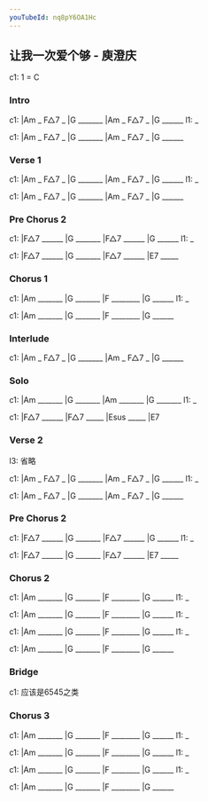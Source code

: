 ```yaml
---
youTubeId: nq8pY6OA1Hc
---
```


## 让我一次爱个够 - 庾澄庆

c1: 1 = C

### Intro

c1: |Am _ F△7 _ |G _______ |Am _ F△7 _ |G ______
l1:  _

c1: |Am _ F△7 _ |G _______ |Am _ F△7 _ |G ______

### Verse 1

c1: |Am _ F△7 _ |G _______ |Am _ F△7 _ |G ______
l1:  _

c1: |Am _ F△7 _ |G _______ |Am _ F△7 _ |G ______

### Pre Chorus 2

c1: |F△7 ______ |G _______ |F△7 ______ |G ______
l1:  _

c1: |F△7 ______ |G _______ |F△7 ______ |E7 _____

### Chorus 1

c1: |Am  _______ |G _______ |F ________ |G ______
l1:  _

c1: |Am  _______ |G _______ |F ________ |G ______

### Interlude

c1: |Am _ F△7 _ |G _______ |Am _ F△7 _ |G ______

### Solo

c1: |Am  _______ |G _______ |Am  _______ |G _______ 
l1:  _

c1: |F△7  ______ |F△7 _____ |Esus  _____ |E7

### Verse 2

l3: 省略

c1: |Am _ F△7 _ |G _______ |Am _ F△7 _ |G ______
l1:  _

c1: |Am _ F△7 _ |G _______ |Am _ F△7 _ |G ______

### Pre Chorus 2

c1: |F△7 ______ |G _______ |F△7 ______ |G ______
l1:  _

c1: |F△7 ______ |G _______ |F△7 ______ |E7 _____

### Chorus 2

c1: |Am  _______ |G _______ |F ________ |G ______
l1:  _

c1: |Am  _______ |G _______ |F ________ |G ______
l1:  _

c1: |Am  _______ |G _______ |F ________ |G ______
l1:  _

c1: |Am  _______ |G _______ |F ________ |G ______

### Bridge

c1: 应该是6545之类

### Chorus 3

c1: |Am  _______ |G _______ |F ________ |G ______
l1:  _

c1: |Am  _______ |G _______ |F ________ |G ______
l1:  _

c1: |Am  _______ |G _______ |F ________ |G ______
l1:  _

c1: |Am  _______ |G _______ |F ________ |G ______
